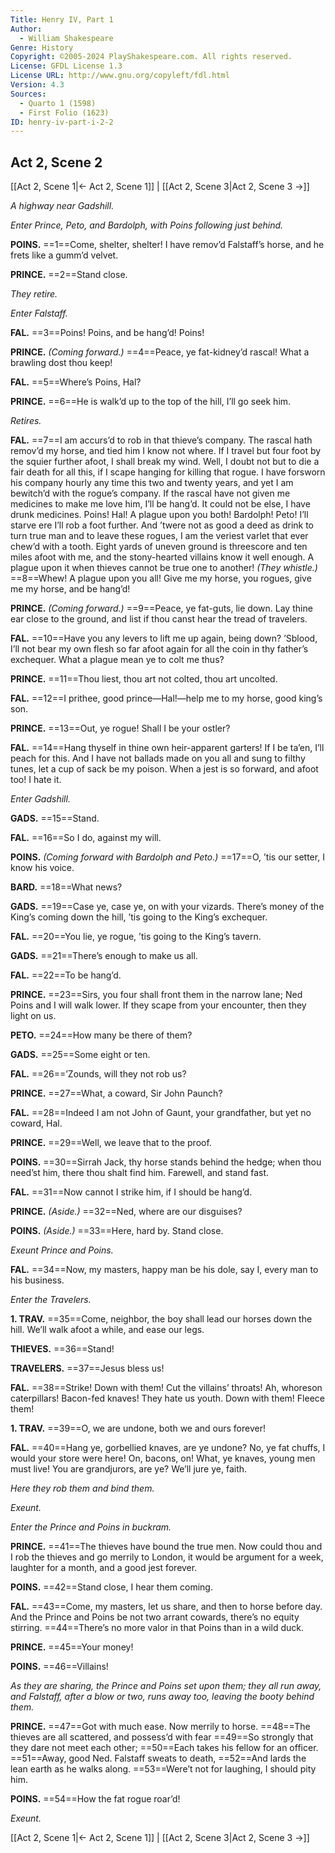 ```yaml
---
Title: Henry IV, Part 1
Author: 
  - William Shakespeare
Genre: History
Copyright: ©2005-2024 PlayShakespeare.com. All rights reserved.
License: GFDL License 1.3
License URL: http://www.gnu.org/copyleft/fdl.html
Version: 4.3
Sources:
  - Quarto 1 (1598)
  - First Folio (1623)
ID: henry-iv-part-i-2-2
---
```


## Act 2, Scene 2
[[Act 2, Scene 1|← Act 2, Scene 1]] | [[Act 2, Scene 3|Act 2, Scene 3 →]]

*A highway near Gadshill.*

*Enter Prince, Peto, and Bardolph, with Poins following just behind.*

**POINS.**
==1==Come, shelter, shelter! I have remov’d Falstaff’s horse, and he frets like a gumm’d velvet.

**PRINCE.**
==2==Stand close.

*They retire.*

*Enter Falstaff.*

**FAL.**
==3==Poins! Poins, and be hang’d! Poins!

**PRINCE.**
*(Coming forward.)*
==4==Peace, ye fat-kidney’d rascal! What a brawling dost thou keep!

**FAL.**
==5==Where’s Poins, Hal?

**PRINCE.**
==6==He is walk’d up to the top of the hill, I’ll go seek him.

*Retires.*

**FAL.**
==7==I am accurs’d to rob in that thieve’s company. The rascal hath remov’d my horse, and tied him I know not where. If I travel but four foot by the squier further afoot, I shall break my wind. Well, I doubt not but to die a fair death for all this, if I scape hanging for killing that rogue. I have forsworn his company hourly any time this two and twenty years, and yet I am bewitch’d with the rogue’s company. If the rascal have not given me medicines to make me love him, I’ll be hang’d. It could not be else, I have drunk medicines. Poins! Hal! A plague upon you both! Bardolph! Peto! I’ll starve ere I’ll rob a foot further. And ’twere not as good a deed as drink to turn true man and to leave these rogues, I am the veriest varlet that ever chew’d with a tooth. Eight yards of uneven ground is threescore and ten miles afoot with me, and the stony-hearted villains know it well enough. A plague upon it when thieves cannot be true one to another!
*(They whistle.)*
==8==Whew! A plague upon you all! Give me my horse, you rogues, give me my horse, and be hang’d!

**PRINCE.**
*(Coming forward.)*
==9==Peace, ye fat-guts, lie down. Lay thine ear close to the ground, and list if thou canst hear the tread of travelers.

**FAL.**
==10==Have you any levers to lift me up again, being down? ’Sblood, I’ll not bear my own flesh so far afoot again for all the coin in thy father’s exchequer. What a plague mean ye to colt me thus?

**PRINCE.**
==11==Thou liest, thou art not colted, thou art uncolted.

**FAL.**
==12==I prithee, good prince—Hal!—help me to my horse, good king’s son.

**PRINCE.**
==13==Out, ye rogue! Shall I be your ostler?

**FAL.**
==14==Hang thyself in thine own heir-apparent garters! If I be ta’en, I’ll peach for this. And I have not ballads made on you all and sung to filthy tunes, let a cup of sack be my poison. When a jest is so forward, and afoot too! I hate it.

*Enter Gadshill.*

**GADS.**
==15==Stand.

**FAL.**
==16==So I do, against my will.

**POINS.**
*(Coming forward with Bardolph and Peto.)*
==17==O, ’tis our setter, I know his voice.

**BARD.**
==18==What news?

**GADS.**
==19==Case ye, case ye, on with your vizards. There’s money of the King’s coming down the hill, ’tis going to the King’s exchequer.

**FAL.**
==20==You lie, ye rogue, ’tis going to the King’s tavern.

**GADS.**
==21==There’s enough to make us all.

**FAL.**
==22==To be hang’d.

**PRINCE.**
==23==Sirs, you four shall front them in the narrow lane; Ned Poins and I will walk lower. If they scape from your encounter, then they light on us.

**PETO.**
==24==How many be there of them?

**GADS.**
==25==Some eight or ten.

**FAL.**
==26==’Zounds, will they not rob us?

**PRINCE.**
==27==What, a coward, Sir John Paunch?

**FAL.**
==28==Indeed I am not John of Gaunt, your grandfather, but yet no coward, Hal.

**PRINCE.**
==29==Well, we leave that to the proof.

**POINS.**
==30==Sirrah Jack, thy horse stands behind the hedge; when thou need’st him, there thou shalt find him. Farewell, and stand fast.

**FAL.**
==31==Now cannot I strike him, if I should be hang’d.

**PRINCE.**
*(Aside.)*
==32==Ned, where are our disguises?

**POINS.**
*(Aside.)*
==33==Here, hard by. Stand close.

*Exeunt Prince and Poins.*

**FAL.**
==34==Now, my masters, happy man be his dole, say I, every man to his business.

*Enter the Travelers.*

**1. TRAV.**
==35==Come, neighbor, the boy shall lead our horses down the hill. We’ll walk afoot a while, and ease our legs.

**THIEVES.**
==36==Stand!

**TRAVELERS.**
==37==Jesus bless us!

**FAL.**
==38==Strike! Down with them! Cut the villains’ throats! Ah, whoreson caterpillars! Bacon-fed knaves! They hate us youth. Down with them! Fleece them!

**1. TRAV.**
==39==O, we are undone, both we and ours forever!

**FAL.**
==40==Hang ye, gorbellied knaves, are ye undone? No, ye fat chuffs, I would your store were here! On, bacons, on! What, ye knaves, young men must live! You are grandjurors, are ye? We’ll jure ye, faith.

*Here they rob them and bind them.*

*Exeunt.*

*Enter the Prince and Poins in buckram.*

**PRINCE.**
==41==The thieves have bound the true men. Now could thou and I rob the thieves and go merrily to London, it would be argument for a week, laughter for a month, and a good jest forever.

**POINS.**
==42==Stand close, I hear them coming.

**FAL.**
==43==Come, my masters, let us share, and then to horse before day. And the Prince and Poins be not two arrant cowards, there’s no equity stirring.
==44==There’s no more valor in that Poins than in a wild duck.

**PRINCE.**
==45==Your money!

**POINS.**
==46==Villains!

*As they are sharing, the Prince and Poins set upon them; they all run away, and Falstaff, after a blow or two, runs away too, leaving the booty behind them.*

**PRINCE.**
==47==Got with much ease. Now merrily to horse.
==48==The thieves are all scattered, and possess’d with fear
==49==So strongly that they dare not meet each other;
==50==Each takes his fellow for an officer.
==51==Away, good Ned. Falstaff sweats to death,
==52==And lards the lean earth as he walks along.
==53==Were’t not for laughing, I should pity him.

**POINS.**
==54==How the fat rogue roar’d!

*Exeunt.*

[[Act 2, Scene 1|← Act 2, Scene 1]] | [[Act 2, Scene 3|Act 2, Scene 3 →]]